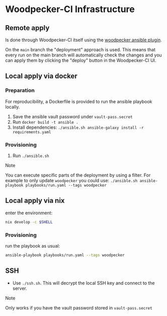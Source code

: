 # Woodpecker-CI Infrastructure

## Remote apply

Is done through Woodpecker-CI itself using the [woodpecker ansible plugin](https://codeberg.org/woodpecker-plugins/ansible).

On the `main` branch the "deployment" approach is used. This means that every run on the main branch will automatically check the changes and you can apply them by clicking the "deploy" button in the Woodpecker-CI UI.

## Local apply via docker

### Preparation

For reproducibility, a Dockerfile is provided to run the ansible playbook locally.

1. Save the ansible vault password under `vault-pass.secret`
2. Run `docker build -t ansible .`
3. Install dependencies: `./ansible.sh ansible-galaxy install -r requirements.yaml`

### Provisioning

1. Run `./ansible.sh`

> [!NOTE]
> You can execute specific parts of the deployment by using a filter.
> For example to only update `woodpecker` you could use: `./ansible.sh ansible-playbook playbooks/run.yaml --tags woodpecker`

## Local apply via nix

enter the environment:

```sh
nix develop -c $SHELL
```

<!-- markdownlint-disable MD024 -->

### Provisioning

run the playbook as usual:

```sh
ansible-playbook playbooks/run.yaml --tags woodpecker
```

<!-- markdownlint-enable MD024 -->

## SSH

- Use `./ssh.sh`. This will decrypt the local SSH key and connect to the server.

> [!NOTE]
> Only works if you have the vault password stored in `vault-pass.secret`
